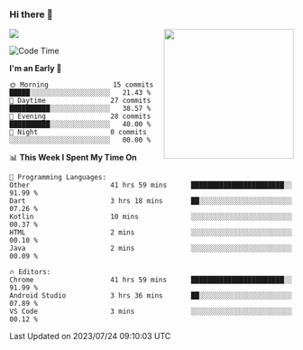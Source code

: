 ### Hi there 👋

![](https://metrics.lecoq.io/itaowu?template=classic&config.timezone=Asia%2FShanghai)
<img align='right' src="https://media.giphy.com/media/M9gbBd9nbDrOTu1Mqx/giphy.gif" width="230">

<!--START_SECTION:waka-->
![Code Time](http://img.shields.io/badge/Code%20Time-291%20hrs%202%20mins-blue)

**I'm an Early 🐤** 

```text
🌞 Morning                15 commits          █████░░░░░░░░░░░░░░░░░░░░   21.43 % 
🌆 Daytime                27 commits          ██████████░░░░░░░░░░░░░░░   38.57 % 
🌃 Evening                28 commits          ██████████░░░░░░░░░░░░░░░   40.00 % 
🌙 Night                  0 commits           ░░░░░░░░░░░░░░░░░░░░░░░░░   00.00 % 
```


📊 **This Week I Spent My Time On** 

```text
💬 Programming Languages: 
Other                    41 hrs 59 mins      ███████████████████████░░   91.99 % 
Dart                     3 hrs 18 mins       ██░░░░░░░░░░░░░░░░░░░░░░░   07.26 % 
Kotlin                   10 mins             ░░░░░░░░░░░░░░░░░░░░░░░░░   00.37 % 
HTML                     2 mins              ░░░░░░░░░░░░░░░░░░░░░░░░░   00.10 % 
Java                     2 mins              ░░░░░░░░░░░░░░░░░░░░░░░░░   00.09 % 

🔥 Editors: 
Chrome                   41 hrs 59 mins      ███████████████████████░░   91.99 % 
Android Studio           3 hrs 36 mins       ██░░░░░░░░░░░░░░░░░░░░░░░   07.89 % 
VS Code                  3 mins              ░░░░░░░░░░░░░░░░░░░░░░░░░   00.12 % 
```


 Last Updated on 2023/07/24 09:10:03 UTC
<!--END_SECTION:waka-->

<!--
**itaowu/itaowu** is a ✨ _special_ ✨ repository because its `README.md` (this file) appears on your GitHub profile.

Here are some ideas to get you started:

- 🔭 I’m currently working on ...
- 🌱 I’m currently learning ...
- 👯 I’m looking to collaborate on ...
- 🤔 I’m looking for help with ...
- 💬 Ask me about ...
- 📫 How to reach me: ...
- 😄 Pronouns: ...
- ⚡ Fun fact: ...
-->
